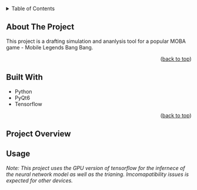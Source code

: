 <a name="readme-top"></a>
<!-- TABLE OF CONTENTS -->
<details>
  <summary>Table of Contents</summary>
  <ol>
    <li>
      <a href="#about-the-project">About The Project</a>
    <li><a href="#built-with">Built With</a></li>
    <li><a href="#quick-overview">Quick Overview</a></li>
    </li>
    <li><a href="#usage">Usage</a></li>
  </ol>
</details>


<!-- ABOUT THE PROJECT -->
## About The Project

This project is a drafting simulation and ananlysis tool for a popular MOBA game - Mobile Legends Bang Bang.



<p align="right">(<a href="#readme-top">back to top</a>)</p>



## Built With

* Python
* PyQt6
* Tensorflow


<p align="right">(<a href="#readme-top">back to top</a>)</p>


## Project Overview


## Usage

_Note: This project uses the GPU version of tensorflow for the infernece of the neural network model as well as the trianing. Imcomapatibility issues is expected for other devices._


